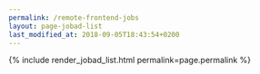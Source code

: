 ```yaml
---
permalink: /remote-frontend-jobs
layout: page-jobad-list
last_modified_at: 2018-09-05T18:43:54+0200
---
```

{% include render_jobad_list.html permalink=page.permalink %}
